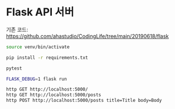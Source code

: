 # Flask API 서버

기존 코드: <https://github.com/ahastudio/CodingLife/tree/main/20190618/flask>

```bash
source venv/bin/activate

pip install -r requirements.txt

pytest

FLASK_DEBUG=1 flask run

http GET http://localhost:5000/
http GET http://localhost:5000/posts
http POST http://localhost:5000/posts title=Title body=Body
```
